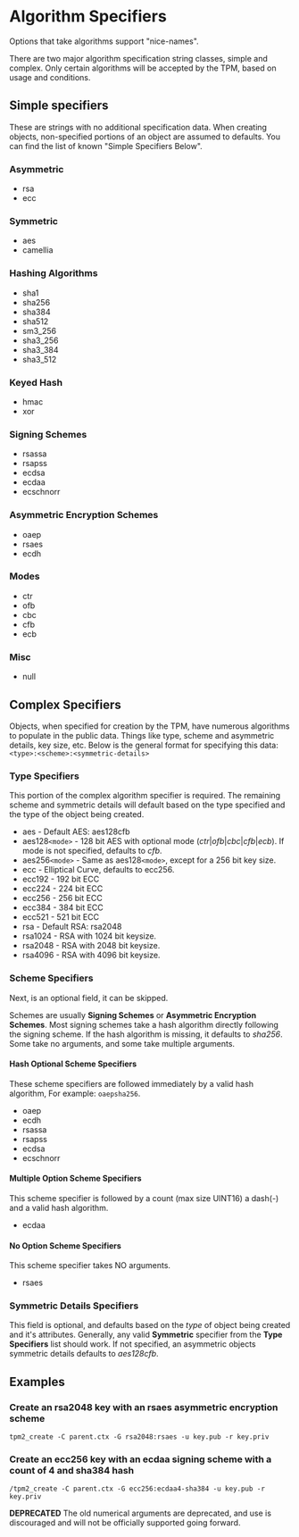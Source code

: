 # Algorithm Specifiers

Options that take algorithms support "nice-names".

There are two major algorithm specification string classes, simple and complex.
Only certain algorithms will be accepted by the TPM, based on usage and conditions.

## Simple specifiers
These are strings with no additional specification data. When creating objects,
non-specified portions of an object are assumed to defaults. You can find the
list of known "Simple Specifiers Below".

### Asymmetric
  * rsa
  * ecc

### Symmetric
  * aes
  * camellia

### Hashing Algorithms
  * sha1
  * sha256
  * sha384
  * sha512
  * sm3_256
  * sha3_256
  * sha3_384
  * sha3_512

### Keyed Hash
  * hmac
  * xor

### Signing Schemes
  * rsassa
  * rsapss
  * ecdsa
  * ecdaa
  * ecschnorr

### Asymmetric Encryption Schemes
  * oaep
  * rsaes
  * ecdh

### Modes
  * ctr
  * ofb
  * cbc
  * cfb
  * ecb

### Misc
  * null

## Complex Specifiers
Objects, when specified for creation by the TPM, have numerous algorithms to populate in the
public data. Things like type, scheme and asymmetric details, key size, etc. Below is the
general format for specifying this data:
`<type>:<scheme>:<symmetric-details>`

### Type Specifiers

   This portion of the complex algorithm specifier is required. The remaining scheme and symmetric details
   will default based on the type specified and the type of the object being created.

  * aes - Default AES: aes128cfb
  * aes128`<mode>` - 128 bit AES with optional mode (*ctr*|*ofb*|*cbc*|*cfb*|*ecb*). If mode is not
      specified, defaults to *cfb*.
  * aes256`<mode>` - Same as aes128`<mode>`, except for a 256 bit key size.
  * ecc - Elliptical Curve, defaults to ecc256.
  * ecc192 - 192 bit ECC
  * ecc224 - 224 bit ECC
  * ecc256 - 256 bit ECC
  * ecc384 - 384 bit ECC
  * ecc521 - 521 bit ECC
  * rsa - Default RSA: rsa2048
  * rsa1024 - RSA with 1024 bit keysize.
  * rsa2048 - RSA with 2048 bit keysize.
  * rsa4096 - RSA with 4096 bit keysize.

### Scheme Specifiers
Next, is an optional field, it can be skipped.

Schemes are usually **Signing Schemes** or **Asymmetric Encryption Schemes**.
Most signing schemes take a hash algorithm directly following the signing scheme. If the hash
algorithm is missing, it defaults to *sha256*. Some take no arguments, and some take multiple
arguments.

#### Hash Optional Scheme Specifiers
These scheme specifiers are followed immediately by a valid hash algorithm, For example: `oaepsha256`.

  * oaep
  * ecdh
  * rsassa
  * rsapss
  * ecdsa
  * ecschnorr

#### Multiple Option Scheme Specifiers
This scheme specifier is followed by a count (max size UINT16) a dash(-) and a valid hash algorithm.
  * ecdaa

#### No Option Scheme Specifiers
This scheme specifier takes NO arguments.
  * rsaes

### Symmetric Details Specifiers
This field is optional, and defaults based on the *type* of object being created and it's attributes.
Generally, any valid **Symmetric** specifier from the **Type Specifiers** list should work. If not
specified, an asymmetric objects symmetric details defaults to *aes128cfb*.

## Examples

### Create an rsa2048 key with an rsaes asymmetric encryption scheme
`tpm2_create -C parent.ctx -G rsa2048:rsaes -u key.pub -r key.priv`

### Create an ecc256 key with an ecdaa signing scheme with a count of 4 and sha384 hash
`/tpm2_create -C parent.ctx -G ecc256:ecdaa4-sha384 -u key.pub -r key.priv`


**DEPRECATED**
The old numerical arguments are deprecated, and use is discouraged and will not be officially supported
going forward.

